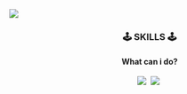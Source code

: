 <img src="https://capsule-render.vercel.app/api?type=waving&color=gradient&customColorList=0,b8dbd3,1,f7e7b4,2,68c4af,5,96ead7&height=300&section=header&text=Welcome%20to%20-nl-Allie%27s%20Github!&fontSize=50&animation=twinkling&fontColor=f2f6c3&fontAlignY=30&fontAlignY=50&fontAlign=80&&fontAlign=77" />

<h3 align="center">🕹 SKILLS 🕹</h3>
<h4 align="center">What can i do?</h4>

<p align="center">
  <img src="https://img.shields.io/badge/C++-f8d1d0?style=flat-square&logo=C%2B%2B&logoColor=white"/></a>&nbsp 
  <img src="https://img.shields.io/badge/C-f7cac9?style=flat-square&logo=C&logoColor=white"/></a>&nbsp 
</p>
